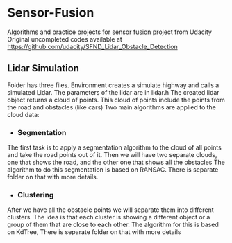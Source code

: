 # Sensor-Fusion
Algorithms and practice projects for sensor fusion project from Udacity
Original uncompleted codes available at https://github.com/udacity/SFND_Lidar_Obstacle_Detection

## Lidar Simulation
Folder has three files.
Environment creates a simulate highway and calls a simulated Lidar. The parameters of the lidar are in lidar.h
The created lidar object returns a cloud of points. This cloud of points include the points from the road and obstacles (like cars)
Two main algorithms are applied to the cloud data:

- ### Segmentation
The first task is to apply a segmentation algorithm to the cloud of all points and take the road points out of it. 
Then we will have two separate clouds, one that shows the road, and the other one that shows all the obstacles
The algorithm to do this segmentation is based on RANSAC. There is separate folder on that with more details.

- ### Clustering
After we have all the obstacle points we will separate them into different clusters. The idea is that each cluster is showing a different object or a group of them that are close to each other.
The algorithm for this is based on KdTree, There is separate folder on that with more details
